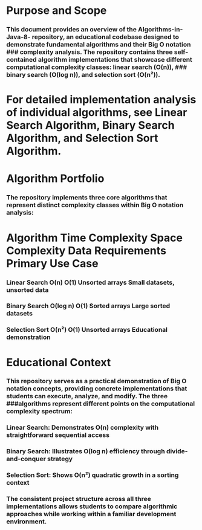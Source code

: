# Purpose and Scope
### This document provides an overview of the Algorithms-in-Java-8- repository, an educational codebase designed to demonstrate fundamental algorithms and their Big O notation ### complexity analysis. The repository contains three self-contained algorithm implementations that showcase different computational complexity classes: linear search (O(n)), ### binary search (O(log n)), and selection sort (O(n²)).

# For detailed implementation analysis of individual algorithms, see Linear Search Algorithm, Binary Search Algorithm, and Selection Sort Algorithm.

# Algorithm Portfolio
### The repository implements three core algorithms that represent distinct complexity classes within Big O notation analysis:

# Algorithm	Time Complexity	Space Complexity	Data Requirements	Primary Use Case
### Linear Search	O(n)	O(1)	Unsorted arrays	Small datasets, unsorted data
### Binary Search	O(log n)	O(1)	Sorted arrays	Large sorted datasets
### Selection Sort	O(n²)	O(1)	Unsorted arrays	Educational demonstration

# Educational Context
### This repository serves as a practical demonstration of Big O notation concepts, providing concrete implementations that students can execute, analyze, and modify. The three ###algorithms represent different points on the computational complexity spectrum:

### Linear Search: Demonstrates O(n) complexity with straightforward sequential access
### Binary Search: Illustrates O(log n) efficiency through divide-and-conquer strategy
### Selection Sort: Shows O(n²) quadratic growth in a sorting context

### The consistent project structure across all three implementations allows students to compare algorithmic approaches while working within a familiar development environment.
